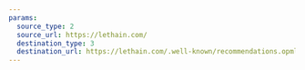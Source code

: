 ```yaml
---
params:
  source_type: 2
  source_url: https://lethain.com/
  destination_type: 3
  destination_url: https://lethain.com/.well-known/recommendations.opml
---
```

